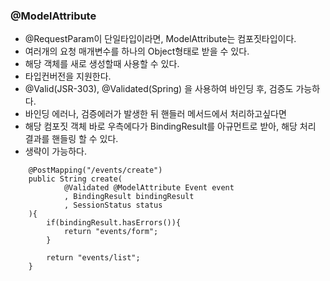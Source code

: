 ### @ModelAttribute
- @RequestParam이 단일타입이라면, ModelAttribute는 컴포짓타입이다.
- 여러개의 요청 매개변수를 하나의 Object형태로 받을 수 있다.
- 해당 객체를 새로 생성할때 사용할 수 있다.
- 타입컨버전을 지원한다.
- @Valid(JSR-303), @Validated(Spring) 을 사용하여 바인딩 후, 검증도 가능하다.
- 바인딩 에러나, 검증에러가 발생한 뒤 핸들러 메서드에서 처리하고싶다면
- 해당 컴포짓 객체 바로 우측에다가 BindingResult를 아규먼트로 받아, 해당 처리 결과를 핸들링 할 수 있다.
- 생략이 가능하다.

```
    @PostMapping("/events/create")
    public String create(
            @Validated @ModelAttribute Event event
            , BindingResult bindingResult
            , SessionStatus status
    ){
        if(bindingResult.hasErrors()){
            return "events/form";
        }

        return "events/list";
    }

```